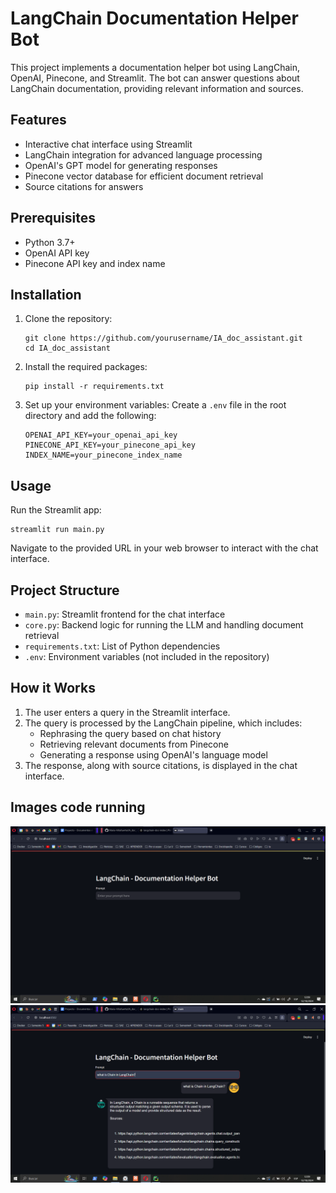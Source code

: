 # LangChain Documentation Helper Bot

This project implements a documentation helper bot using LangChain, OpenAI, Pinecone, and Streamlit. The bot can answer questions about LangChain documentation, providing relevant information and sources.

## Features

- Interactive chat interface using Streamlit
- LangChain integration for advanced language processing
- OpenAI's GPT model for generating responses
- Pinecone vector database for efficient document retrieval
- Source citations for answers

## Prerequisites

- Python 3.7+
- OpenAI API key
- Pinecone API key and index name

## Installation

1. Clone the repository:
   ```
   git clone https://github.com/yourusername/IA_doc_assistant.git
   cd IA_doc_assistant
   ```

2. Install the required packages:
   ```
   pip install -r requirements.txt
   ```

3. Set up your environment variables:
   Create a `.env` file in the root directory and add the following:
   ```
   OPENAI_API_KEY=your_openai_api_key
   PINECONE_API_KEY=your_pinecone_api_key
   INDEX_NAME=your_pinecone_index_name
   ```

## Usage

Run the Streamlit app:
```
streamlit run main.py
```

Navigate to the provided URL in your web browser to interact with the chat interface.

## Project Structure

- `main.py`: Streamlit frontend for the chat interface
- `core.py`: Backend logic for running the LLM and handling document retrieval
- `requirements.txt`: List of Python dependencies
- `.env`: Environment variables (not included in the repository)

## How it Works

1. The user enters a query in the Streamlit interface.
2. The query is processed by the LangChain pipeline, which includes:
   - Rephrasing the query based on chat history
   - Retrieving relevant documents from Pinecone
   - Generating a response using OpenAI's language model
3. The response, along with source citations, is displayed in the chat interface.

## Images code running 
![img_1.png](img_1.png)
![img.png](img.png)